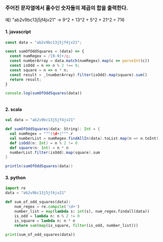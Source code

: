 ### 주어진 문자열에서 홀수인 숫자들의 제곱의 합을 출력한다. 
예) "ab2v9bc13j5jf4jv21" -> 9^2 + 13^2 + 5^2 + 21^2 = 716

#### 1. javascript

```javascript
const data = "ab2v9bc13j5jf4jv21"; 

const sumOfOddSquares = (data) => {  
  const numRegex = /[0-9]+/g;
  const numberArray = data.match(numRegex).map(c => parseInt(c))
  const isOdd = n => n % 2 !== 0;
  const square = n => n * n;
  const result = _(numberArray).filter(isOdd).map(square).sum()
  return result;
}

console.log(sumOfOddSquares(data))
    
```

#### 2. scala

```scala
val data = "ab2v9bc13j5jf4jv21"

def sumOfOddSquares(data: String): Int = {
  val numRegex = """(\d+)""".r
  val numberList = numRegex.findAllIn(data).toList.map(n => n.toInt)
  def isOdd(n: Int) = n % 2 != 0
  def square(n: Int) = n * n
  numberList.filter(isOdd).map(square).sum
}

println(sumOfOddSquares(data))

```

#### 3. python
```python
import re
data = "ab2v9bc13j5jf4jv21"

def sum_of_odd_squares(data):
    num_regex = re.compile('\d+')
    number_list = map(lambda s: int(s), num_regex.findall(data))
    is_odd = lambda n: n % 2 != 0
    is_square = lambda n: n * n
    return sum(map(is_square, filter(is_odd, number_list)))
    
print(sum_of_odd_squares(data))    
```